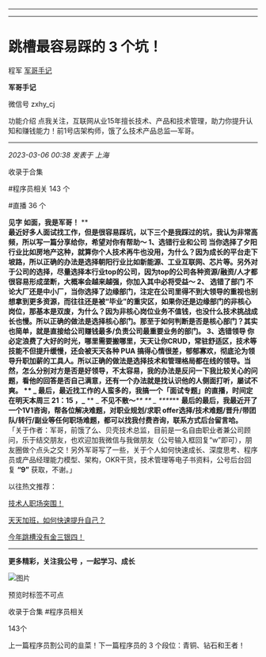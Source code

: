 ----------------------------------------
----------------------------------------
#  跳槽最容易踩的 3 个坑！

程军  [ 军哥手记 ](javascript:void\(0\);)

**军哥手记** ![]()

微信号 zxhy_cj

功能介绍 点我关注，互联网从业15年擅长技术、产品和技术管理，助力你提升认知和赚钱能力！前1号店架构师，饿了么技术产品总监—军哥。

____

_2023-03-06 00:38_ _发表于 上海_

收录于合集

#程序员相关 143 个

#直播 36 个

**见字 如面，我是军哥！** **  
**最近好多人面试找工作，但是很容易踩坑，以下三个是我踩过的坑，我认为非常高频，所以写一篇分享给你，希望对你有帮助～ **1、选错行业和公司**
当你选择了夕阳行业比如房地产这种，就算你个人技术再牛也没用，为什么？因为成长的平台走下坡路，所以正确的办法是选择朝阳行业比如新能源、工业互联网、芯片等。另外对于公司的选择，尽量选择本行业top的公司，因为top的公司各种资源/融资/人才都很容易形成垄断，大概率会越来越强，你加入其中必将受益～
**2、 选错了部门**
不论大厂还是中小厂，当你选择了边缘部门，注定在公司里得不到大领导的重视也别想拿到更多资源，而往往还是被“毕业”的重灾区，如果你还是边缘部门的非核心岗位，那基本是双废，为什么？因为非核心岗位业务不值钱，也没什么技术挑战成长也慢。所以正确的做法是选择核心部门。那至于如何判断是否是核心部门？其实也简单，就是直接给公司赚钱最多/负责公司最重要业务的部门。
**3、选错领导** 你必定浪费了大好的时光，哪里需要搬哪里，天天让你CRUD，常驻舒适区，技术等技能不但提升缓慢，还会被天天各种 PUA
搞得心情很差，郁郁寡欢，彻底沦为领导升职加薪的工具人。所以正确的做法是选择技术和管理格局都在线的领导。当然，怎么分别对方是否是好领导，不太容易，我的办法是反问一下我比较关心的问题，看他的回答是否自己满意，还有一个办法就是找认识他的人侧面打听，屡试不爽。
** _ **最后，最近找工作的人蛮多的，我搞一个「面试专题」的直播，时间定在明天本周三 21：15 ，**_** ** _ **不见不散～**_** **
_ ****_** **最后的最后，我最近开了一个1V1咨询，帮各位解决难题，对职业规划/求职
offer选择/技术难题/晋升/带团队/转行/副业等任何职场难题，都可以找我付费咨询，联系方式后台留言哈。**
「关于作者：军哥，前饿了么、贝壳技术总监，目前是一名自由职业者兼公司顾问，乐于结交朋友，也欢迎加我微信与我做朋友（公号输入框回复“w”即可），朋友圈做个点头之交！另外军哥写了一些，关于个人如何快速成长、深度思考、程序员或产品经理能力模型、架构，OKR干货，技术管理等电子书资料，公号后台回复
**“9”** 获取，不谢。」  

以往热文推荐：

[技术人职场突围！](http://mp.weixin.qq.com/s?__biz=MzA3MDU2MjM4Ng==&mid=2247497291&idx=1&sn=09f14713bd21e5186954b5456602ba37&chksm=9f385176a84fd860dd6e3cbfeb7794a4fd886d09dd1eb7739572096d933b5454e2c58f928537&scene=21#wechat_redirect)  

[天天加班，如何快速提升自己？](http://mp.weixin.qq.com/s?__biz=MzA3MDU2MjM4Ng==&mid=2247497272&idx=1&sn=dc1261dc89673e8c6990f0eb078749f2&chksm=9f385105a84fd8139c1899c0a7fa40d4d491e24132f0791bc1b1075fb3b93fd1199fe8f5e226&scene=21#wechat_redirect)  

[今年跳槽没有金三银四！](http://mp.weixin.qq.com/s?__biz=MzA3MDU2MjM4Ng==&mid=2247497266&idx=1&sn=a755beea4f09f41d26d57082dc5a1fd4&chksm=9f38510fa84fd8190f0471fd60fa8278d79c19fbe8a6df32ac300ef5decaee8297fa149384e8&scene=21#wechat_redirect)

[](http://mp.weixin.qq.com/s?__biz=MzA3MDU2MjM4Ng==&mid=2247496535&idx=1&sn=07b9a8adf717449aacd70b2d1f4348fb&chksm=9f38546aa84fdd7c7e9f297f437452b1f3b2b8d1bd2f7e6b7f84da631c2c66e262d6e4f09376&scene=21#wechat_redirect)

* * *

  

 **更多精彩，关注我公号** **，一起学习、成长**

![图片](https://mmbiz.qpic.cn/mmbiz_png/b96CibCt70iaajvl7fD4ZCicMcjhXMp1v6UibM134tIsO1j5yqHyNhh9arj090oAL7zGhRJRq6cFqFOlDZMleLl4pw/640?wx_fmt=png)

预览时标签不可点

收录于合集 #程序员相关

143个

上一篇程序员割公司的韭菜！下一篇程序员的 3 个段位：青铜、钻石和王者！

